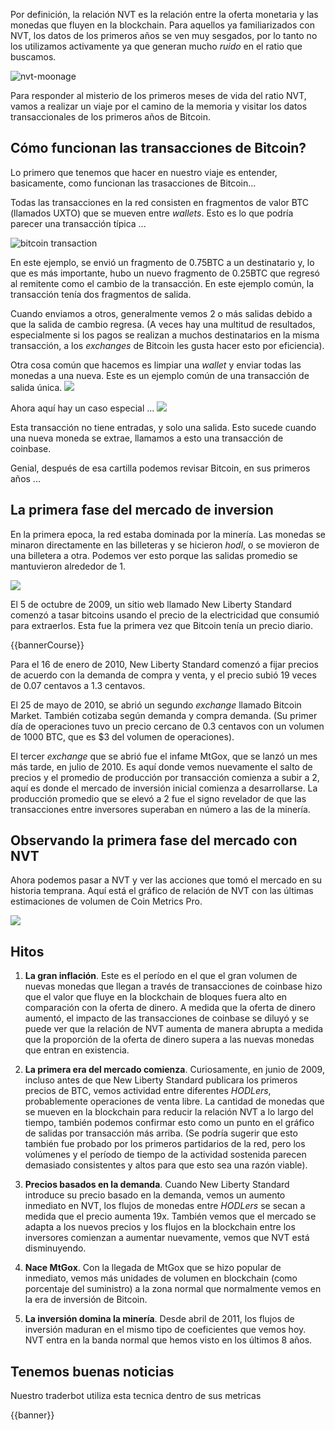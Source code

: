 Por definición, la relación NVT es la relación entre la oferta monetaria y las monedas que fluyen en la blockchain. Para aquellos ya familiarizados con NVT, los datos de los primeros años se ven muy sesgados, por lo tanto no los utilizamos activamente ya que generan mucho *ruido* en el ratio que buscamos.

![nvt-moonage](https://woobull.com/content/images/2019/03/nvt-moonage.png)

Para responder al misterio de los primeros meses de vida del ratio NVT, vamos a realizar un viaje por el camino de la memoria y visitar los datos transaccionales de los primeros años de Bitcoin.

## Cómo funcionan las transacciones de Bitcoin?
Lo primero que tenemos que hacer en nuestro viaje es entender, basicamente, como funcionan las trasacciones de Bitcoin...

Todas las transacciones en la red consisten en fragmentos de valor BTC (llamados UXTO) que se mueven entre *wallets*. Esto es lo que podría parecer una transacción típica ...

![bitcoin transaction](https://woobull.com/content/images/2019/03/normal-transaction.png)

En este ejemplo, se envió un fragmento de 0.75BTC a un destinatario y, lo que es más importante, hubo un nuevo fragmento de 0.25BTC que regresó al remitente como el cambio de la transacción. En este ejemplo común, la transacción tenía dos fragmentos de salida.

Cuando enviamos a otros, generalmente vemos 2 o más salidas debido a que la salida de cambio regresa. (A veces hay una multitud de resultados, especialmente si los pagos se realizan a muchos destinatarios en la misma transacción, a los *exchanges* de Bitcoin les gusta hacer esto por eficiencia).

Otra cosa común que hacemos es limpiar una *wallet* y enviar todas las monedas a una nueva. Este es un ejemplo común de una transacción de salida única.
![](https://woobull.com/content/images/2019/03/send-all-transaction-2.png)

Ahora aquí hay un caso especial ...
![](https://woobull.com/content/images/2019/03/coinbase-transaction.png)

Esta transacción no tiene entradas, y solo una salida. Esto sucede cuando una nueva moneda se extrae, llamamos a esto una transacción de coinbase.

Genial, después de esa cartilla podemos revisar Bitcoin, en sus primeros años ...

## La primera fase del mercado de inversion
En la primera epoca, la red estaba dominada por la minería. Las monedas se minaron directamente en las billeteras y se hicieron *hodl*, o se movieron de una billetera a otra. Podemos ver esto porque las salidas promedio se mantuvieron alrededor de 1.

![](https://woobull.com/content/images/2019/03/outputs-per-transaction.png)

El 5 de octubre de 2009, un sitio web llamado New Liberty Standard comenzó a tasar bitcoins usando el precio de la electricidad que consumió para extraerlos. Esta fue la primera vez que Bitcoin tenía un precio diario.

{{bannerCourse}}

Para el 16 de enero de 2010, New Liberty Standard comenzó a fijar precios de acuerdo con la demanda de compra y venta, y el precio subió 19 veces de 0.07 centavos a 1.3 centavos.

El 25 de mayo de 2010, se abrió un segundo *exchange* llamado Bitcoin Market. También cotizaba según demanda y compra demanda. (Su primer día de operaciones tuvo un precio cercano de 0.3 centavos con un volumen de 1000 BTC, que es $3 del volumen de operaciones).

El tercer *exchange* que se abrió fue el infame MtGox, que se lanzó un mes más tarde, en julio de 2010. Es aquí donde vemos nuevamente el salto de precios y el promedio de producción por transacción comienza a subir a 2, aquí es donde el mercado de inversión inicial comienza a desarrollarse. La producción promedio que se elevó a 2 fue el signo revelador de que las transacciones entre inversores superaban en número a las de la minería.

## Observando la primera fase del mercado con NVT
Ahora podemos pasar a NVT y ver las acciones que tomó el mercado en su historia temprana. Aquí está el gráfico de relación de NVT con las últimas estimaciones de volumen de Coin Metrics Pro.

![](https://woobull.com/content/images/2019/04/early-history-of-nvt-ratio-1.png)


## Hitos

1. **La gran inflación**. Este es el período en el que el gran volumen de nuevas monedas que llegan a través de transacciones de coinbase hizo que el valor que fluye en la blockchain de bloques fuera alto en comparación con la oferta de dinero. A medida que la oferta de dinero aumentó, el impacto de las transacciones de coinbase se diluyó y se puede ver que la relación de NVT aumenta de manera abrupta a medida que la proporción de la oferta de dinero supera a las nuevas monedas que entran en existencia.

2. **La primera era del mercado comienza**. Curiosamente, en junio de 2009, incluso antes de que New Liberty Standard publicara los primeros precios de BTC, vemos actividad entre diferentes *HODLers*, probablemente operaciones de venta libre. La cantidad de monedas que se mueven en la blockchain para reducir la relación NVT a lo largo del tiempo, también podemos confirmar esto como un punto en el gráfico de salidas por transacción más arriba. (Se podría sugerir que esto también fue probado por los primeros partidarios de la red, pero los volúmenes y el período de tiempo de la actividad sostenida parecen demasiado consistentes y altos para que esto sea una razón viable).

3. **Precios basados en la demanda**. Cuando New Liberty Standard introduce su precio basado en la demanda, vemos un aumento inmediato en NVT, los flujos de monedas entre *HODLers* se secan a medida que el precio aumenta 19x. También vemos que el mercado se adapta a los nuevos precios y los flujos en la blockchain entre los inversores comienzan a aumentar nuevamente, vemos que NVT está disminuyendo.


4. **Nace MtGox**. Con la llegada de MtGox que se hizo popular de inmediato, vemos más unidades de volumen en blockchain (como porcentaje del suministro) a la zona normal que normalmente vemos en la era de inversión de Bitcoin.

5. **La inversión domina la minería**. Desde abril de 2011, los flujos de inversión maduran en el mismo tipo de coeficientes que vemos hoy. NVT entra en la banda normal que hemos visto en los últimos 8 años.


## Tenemos buenas noticias
Nuestro traderbot utiliza esta tecnica dentro de sus metricas

{{banner}}
